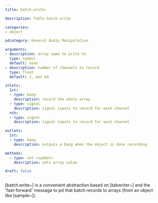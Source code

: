 ```yaml
---
title: batch.write~

description: Table batch write

categories:
- object

pdcategory: General Audio Manipulation

arguments:
- description: array name to write to
  type: symbol
  default: none
- description: number of channels to record
  type: float
  default: 1, max 64

inlets:
  1st:
  - type: bang
    description: record the whole array
  - type: signal
    description: signal inputs to record for each channel
  nth:
  - type: signal
    description: signal inputs to record for each channel

outlets:
  1st:
  - type: bang
    description: outputs a bang when the object is done recording

methods:
  - type: set <symbol>
    description: sets array value

draft: false
---
```


[batch.write~] is a convenient abstraction based on [tabwriter~] and the 'fast-forward' message to pd that batch records to arrays (from an object like [sample~]).
